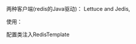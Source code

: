 两种客户端(redis的Java驱动)： Lettuce and Jedis,



使用：



配置类注入RedisTemplate

































